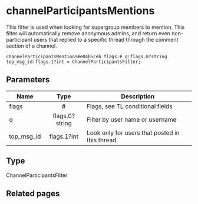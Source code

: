 # channelParticipantsMentions
This filter is used when looking for supergroup members to mention.
This filter will automatically remove anonymous admins, and return even non-participant users that replied to a specific thread through the comment section of a channel.

```
channelParticipantsMentions#e04b5ceb flags:# q:flags.0?string top_msg_id:flags.1?int = ChannelParticipantsFilter;
```

## Parameters
| Name | Type | Description |
| ---- | :----: | ----------- |
| flags | # | Flags, see TL conditional fields |
| q | flags.0?string | Filter by user name or username |
| top_msg_id | flags.1?int | Look only for users that posted in this thread |


## Type
ChannelParticipantsFilter

## Related pages
